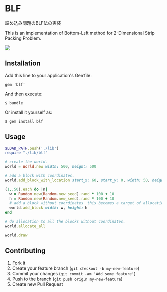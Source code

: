 # BLF

詰め込み問題のBLF法の実装

This is an implementation of Bottom-Left method for 2-Dimensional Strip Packing Problem.

![](http://gyazo.com/1b8b7db3ee0c3aa859e61996a9f51bc0.png)

## Installation

Add this line to your application's Gemfile:

    gem 'blf'

And then execute:

    $ bundle

Or install it yourself as:

    $ gem install blf

## Usage

```ruby
$LOAD_PATH.push('./lib')
require "./lib/blf"

# create the world.
world = World.new width: 500, height: 500

# add a block with coordinates.
world.add_block_with_location start_x: 60, start_y: 0, width: 50, height: 50

(1..50).each do |n|
  w = Random.new(Random.new_seed).rand * 100 + 10
  h = Random.new(Random.new_seed).rand * 100 + 10
  # add a block without coordinates. this becomes a target of allocation.
  world.add_block width: w, height: h
end

# do allocation to all the blocks without coordinates.
world.allocate_all

world.draw
```


## Contributing

1. Fork it
2. Create your feature branch (`git checkout -b my-new-feature`)
3. Commit your changes (`git commit -am 'Add some feature'`)
4. Push to the branch (`git push origin my-new-feature`)
5. Create new Pull Request
